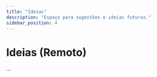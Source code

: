 ```yaml
---
title: "Ideias"
description: "Espaço para sugestões e ideias futuras."
sidebar_position: 4
---
```


# Ideias (Remoto)

...
